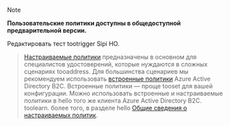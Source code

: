 > [!NOTE]
> **Пользовательские политики доступны в общедоступной предварительной версии.**

Редактировать тест tootrigger Sipi HO.

> [Настраиваемые политики](..\articles\active-directory-b2c\active-directory-b2c-overview-custom.md#custom-policies) предназначены в основном для специалистов удостоверений, которые нуждаются в сложных сценариях tooaddress. Для большинства сценариев мы рекомендуем использовать [встроенные политики](..\articles\active-directory-b2c\active-directory-b2c-overview-custom.md) Azure Active Directory B2C. Встроенные политики — проще tooset для вашей конфигурации. Можно использовать встроенные и настраиваемые политики в hello того же клиента Azure Active Directory B2C. toolearn. более того, в разделе hello [Общие сведения о настраиваемых политик](..\articles\active-directory-b2c\active-directory-b2c-overview-custom.md).

